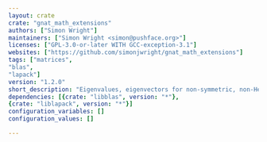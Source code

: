 ```yaml
---
layout: crate
crate: "gnat_math_extensions"
authors: ["Simon Wright"]
maintainers: ["Simon Wright <simon@pushface.org>"]
licenses: ["GPL-3.0-or-later WITH GCC-exception-3.1"]
websites: ["https://github.com/simonjwright/gnat_math_extensions"]
tags: ["matrices",
"blas",
"lapack"]
version: "1.2.0"
short_description: "Eigenvalues, eigenvectors for non-symmetric, non-Hermitian matrices"
dependencies: [{crate: "libblas", version: "*"},
{crate: "liblapack", version: "*"}]
configuration_variables: []
configuration_values: []

---
```



